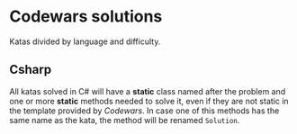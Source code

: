 # Codewars solutions

Katas divided by language and difficulty.

## Csharp
All katas solved in C# will have a **static** class named after the problem and one or more **static** methods
needed to solve it, even if they are not static in the template provided by *Codewars*. In case one of this 
methods has the same name as the kata, the method will be renamed `Solution`.

